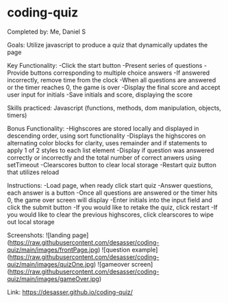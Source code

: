 # coding-quiz

Completed by: Me, Daniel S

Goals: Utilize javascript to produce a quiz that dynamically updates the page

Key Functionality:
-Click the start button
-Present series of questions
-Provide buttons corresponding to multiple choice answers
-If answered incorrectly, remove time from the clock
-When all questions are answered or the timer reaches 0, the game is over
-Display the final score and accept user input for initials
-Save initials and score, displaying the score

Skills practiced: Javascript (functions, methods, dom manipulation, objects, timers)

Bonus Functionality:
-Highscores are stored locally and displayed in descending order, using sort functionality
-Displays the highscores on alternating color blocks for clarity, uses remainder and if statements to apply 1 of 2 styles to each list element
-Display if question was answered correctly or incorrectly and the total number of correct anwers using setTimeout
-Clearscores button to clear local storage
-Restart quiz button that utilizes reload

Instructions:
-Load page, when ready click start quiz
-Answer questions, each answer is a button
-Once all questions are answered or the timer hits 0, the game over screen will display
-Enter initials into the input field and click the submit button
-If you would like to retake the quiz, click restart
-If you would like to clear the previous highscores, click clearscores to wipe out local storage

Screenshots: 
![landing page] (https://raw.githubusercontent.com/desasser/coding-quiz/main/images/frontPage.jpg)
![question example] (https://raw.githubusercontent.com/desasser/coding-quiz/main/images/quizOne.jpg)
![gameover screen] (https://raw.githubusercontent.com/desasser/coding-quiz/main/images/gameOver.jpg)

Link: https://desasser.github.io/coding-quiz/